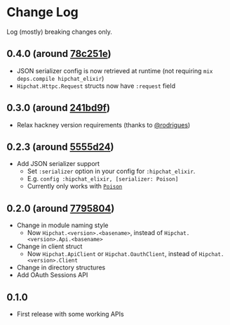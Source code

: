 # Change Log

Log (mostly) breaking changes only.

## 0.4.0 (around [78c251e](https://github.com/ymtszw/hipchat_elixir/commit/78c251edf2ed23092f031322655a95d2598430d6))

- JSON serializer config is now retrieved at runtime (not requiring `mix deps.compile hipchat_elixir`)
- `Hipchat.Httpc.Request` structs now have `:request` field

## 0.3.0 (around [241bd9f](https://github.com/ymtszw/hipchat_elixir/commit/241bd9f19623e876ad5a7019458ab341f49c399a))

- Relax hackney version requirements (thanks to [@rodrigues](https://github.com/rodrigues))

## 0.2.3 (around [5555d24](https://github.com/ymtszw/hipchat_elixir/commit/5555d246384b940168d352d21b1f7231c9a8028c))

- Add JSON serializer support
    - Set `:serializer` option in your config for `:hipchat_elixir`.
    - E.g. `config :hipchat_elixir, [serializer: Poison]`
    - Currently only works with [`Poison`](https://github.com/devinus/poison)

## 0.2.0 (around [7795804](https://github.com/ymtszw/hipchat_elixir/commit/7795804ecc4c488c5989ce8ccb932f3377eac51d))

- Change in module naming style
    - Now `Hipchat.<version>.<basename>`, instead of `Hipchat.<version>.Api.<basename>`
- Change in client struct
    - Now `Hipchat.ApiClient` or `Hipchat.OauthClient`, instead of `Hipchat.<version>.Client`
- Change in directory structures
- Add OAuth Sessions API

## 0.1.0

- First release with some working APIs
